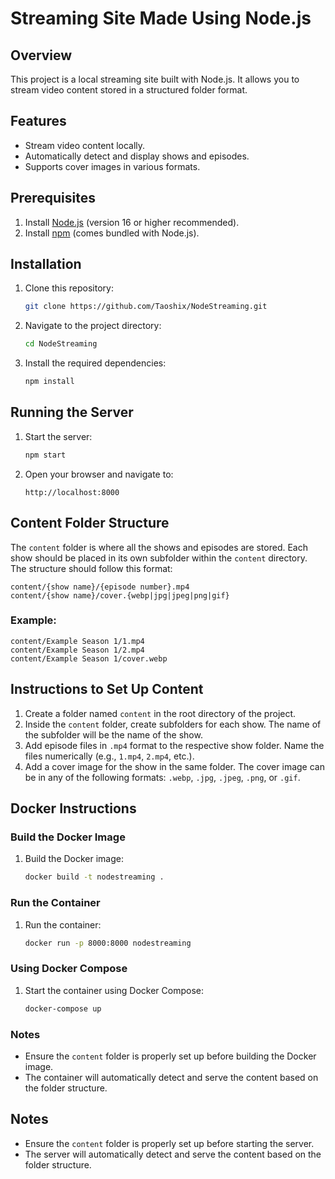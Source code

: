 # Streaming Site Made Using Node.js

## Overview
This project is a local streaming site built with Node.js. It allows you to stream video content stored in a structured folder format.

## Features
- Stream video content locally.
- Automatically detect and display shows and episodes.
- Supports cover images in various formats.

## Prerequisites
1. Install [Node.js](https://nodejs.org/) (version 16 or higher recommended).
2. Install [npm](https://www.npmjs.com/) (comes bundled with Node.js).

## Installation
1. Clone this repository:
   ```bash
   git clone https://github.com/Taoshix/NodeStreaming.git
   ```
2. Navigate to the project directory:
   ```bash
   cd NodeStreaming
   ```
3. Install the required dependencies:
   ```bash
   npm install
   ```

## Running the Server
1. Start the server:
   ```bash
   npm start
   ```
2. Open your browser and navigate to:
   ```
   http://localhost:8000
   ```

## Content Folder Structure
The `content` folder is where all the shows and episodes are stored. Each show should be placed in its own subfolder within the `content` directory. The structure should follow this format:

```
content/{show name}/{episode number}.mp4
content/{show name}/cover.{webp|jpg|jpeg|png|gif}
```

### Example:
```
content/Example Season 1/1.mp4
content/Example Season 1/2.mp4
content/Example Season 1/cover.webp
```

## Instructions to Set Up Content
1. Create a folder named `content` in the root directory of the project.
2. Inside the `content` folder, create subfolders for each show. The name of the subfolder will be the name of the show.
3. Add episode files in `.mp4` format to the respective show folder. Name the files numerically (e.g., `1.mp4`, `2.mp4`, etc.).
4. Add a cover image for the show in the same folder. The cover image can be in any of the following formats: `.webp`, `.jpg`, `.jpeg`, `.png`, or `.gif`.

## Docker Instructions

### Build the Docker Image
1. Build the Docker image:
   ```bash
   docker build -t nodestreaming .
   ```

### Run the Container
1. Run the container:
   ```bash
   docker run -p 8000:8000 nodestreaming
   ```

### Using Docker Compose
1. Start the container using Docker Compose:
   ```bash
   docker-compose up
   ```

### Notes
- Ensure the `content` folder is properly set up before building the Docker image.
- The container will automatically detect and serve the content based on the folder structure.

## Notes
- Ensure the `content` folder is properly set up before starting the server.
- The server will automatically detect and serve the content based on the folder structure.
